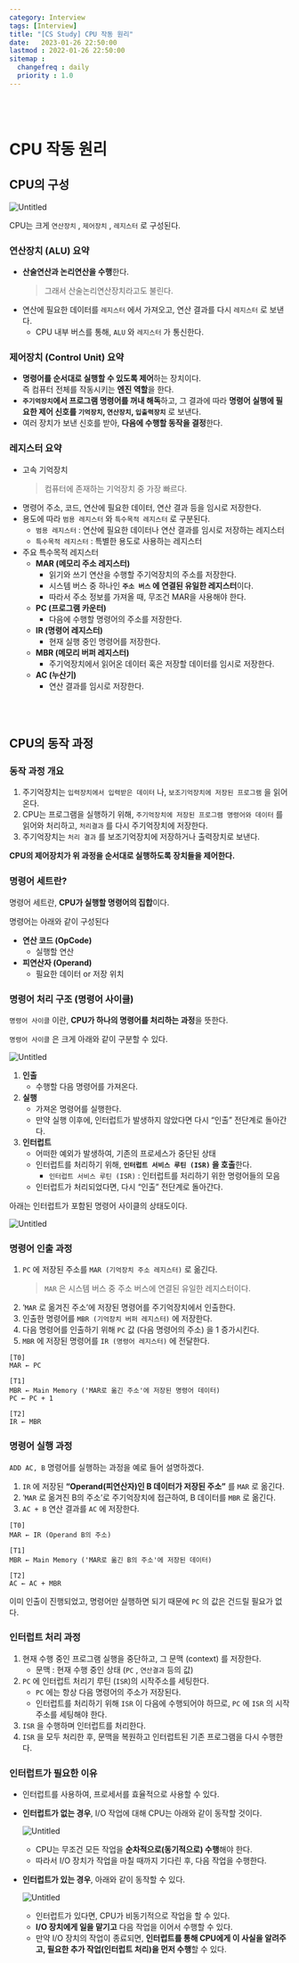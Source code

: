 ```yaml
---
category: Interview
tags: [Interview]
title: "[CS Study] CPU 작동 원리"
date:   2023-01-26 22:50:00 
lastmod : 2022-01-26 22:50:00
sitemap :
  changefreq : daily
  priority : 1.0
---
```


<br/><br/>

# CPU 작동 원리

## CPU의 구성

![Untitled](/assets/img/2023-01-26-Interview_CPU/Untitled.png)

CPU는 크게 `연산장치` , `제어장치` , `레지스터` 로 구성된다.

### 연산장치 (ALU) 요약

- **산술연산과 논리연산을 수행**한다.
    > 그래서 산술논리연산장치라고도 불린다.
- 연산에 필요한 데이터를 `레지스터` 에서 가져오고, 연산 결과를 다시 `레지스터` 로 보낸다.
    - CPU 내부 버스를 통해, `ALU` 와 `레지스터` 가 통신한다.

### 제어장치 (Control Unit) 요약

- **명령어를 순서대로 실행할 수 있도록 제어**하는 장치이다.  
즉 컴퓨터 전체를 작동시키는 **엔진 역할**을 한다.
- **`주기억장치`에서 프로그램 명령어를 꺼내 해독**하고, 그 결과에 따라 **명령어 실행에 필요한 제어 신호를 `기억장치`, `연산장치`, `입출력장치`** 로 보낸다.
- 여러 장치가 보낸 신호를 받아, **다음에 수행할 동작을 결정**한다.

### 레지스터 요약

- 고속 기억장치
    > 컴퓨터에 존재하는 기억장치 중 가장 빠르다.
- 명령어 주소, 코드, 연산에 필요한 데이터, 연산 결과 등을 임시로 저장한다.
- 용도에 따라 `범용 레지스터` 와 `특수목적 레지스터` 로 구분된다.
    - `범용 레지스터` : 연산에 필요한 데이터나 연산 결과를 임시로 저장하는 레지스터
    - `특수목적 레지스터` : 특별한 용도로 사용하는 레지스터
- 주요 특수목적 레지스터
    - **MAR (메모리 주소 레지스터)**
        - 읽기와 쓰기 연산을 수행할 주기억장치의 주소를 저장한다.
        - 시스템 버스 중 하나인 **`주소 버스` 에 연결된 유일한 레지스터**이다.
        - 따라서 주소 정보를 가져올 때, 무조건 MAR을 사용해야 한다.
    - **PC (프로그램 카운터)**
        - 다음에 수행할 명령어의 주소를 저장한다.
    - **IR (명령어 레지스터)**
        - 현재 실행 중인 명령어를 저장한다.
    - **MBR (메모리 버퍼 레지스터)**
        - 주기억장치에서 읽어온 데이터 혹은 저장할 데이터를 임시로 저장한다.
    - **AC (누산기)**
        - 연산 결과를 임시로 저장한다.

<br/><br/>

## CPU의 동작 과정

### 동작 과정 개요

1. 주기억장치는 `입력장치에서 입력받은 데이터` 나, `보조기억장치에 저장된 프로그램` 을 읽어온다.
2. CPU는 프로그램을 실행하기 위해, `주기억장치에 저장된 프로그램 명령어와 데이터` 를 읽어와 처리하고, `처리결과` 를 다시 주기억장치에 저장한다.
3. 주기억장치는 `처리 결과` 를 보조기억장치에 저장하거나 출력장치로 보낸다.

**CPU의 제어장치가 위 과정을 순서대로 실행하도록 장치들을 제어한다.**

### 명령어 세트란?

명령어 세트란, **CPU가 실행할 명령어의 집합**이다.

명령어는 아래와 같이 구성된다

- **연산 코드 (OpCode)**
    - 실행할 연산
- **피연산자 (Operand)**
    - 필요한 데이터 or 저장 위치

### 명령어 처리 구조 (명령어 사이클)

`명령어 사이클` 이란, **CPU가 하나의 명령어를 처리하는 과정**을 뜻한다.

`명령어 사이클` 은 크게 아래와 같이 구분할 수 있다.

![Untitled](/assets/img/2023-01-26-Interview_CPU/Untitled%201.png)

1. **인출**
    - 수행할 다음 명령어를 가져온다.
2. **실행**
    - 가져온 명령어를 실행한다.
    - 만약 실행 이후에, 인터럽트가 발생하지 않았다면 다시 “인출” 전단계로 돌아간다.
3. **인터럽트**
    - 어떠한 예외가 발생하여, 기존의 프로세스가 중단된 상태
    - 인터럽트를 처리하기 위해, **`인터럽트 서비스 루틴 (ISR)` 을 호출**한다.
        - `인터럽트 서비스 루틴 (ISR)` : 인터럽트를 처리하기 위한 명령어들의 모음
    - 인터럽트가 처리되었다면, 다시 “인출” 전단계로 돌아간다.

아래는 인터럽트가 포함된 명령어 사이클의 상태도이다.

![Untitled](/assets/img/2023-01-26-Interview_CPU/Untitled%202.png)

### 명령어 인출 과정

1. `PC` 에 저장된 주소를 `MAR (기억장치 주소 레지스터)` 로 옮긴다.
    > `MAR` 은 시스템 버스 중 주소 버스에 연결된 유일한 레지스터이다.
2. ‘`MAR` 로 옮겨진 주소’에 저장된 명령어를 주기억장치에서 인출한다.
3. 인출한 명령어를 `MBR (기억장치 버퍼 레지스터)` 에 저장한다.
4. 다음 명령어를 인출하기 위해 `PC` 값 (다음 명령어의 주소) 을 1 증가시킨다.
5. `MBR` 에 저장된 명령어를 `IR (명령어 레지스터)` 에 전달한다.

```text
[T0]
MAR ← PC

[T1]
MBR ← Main Memory ('MAR로 옮긴 주소'에 저장된 명령어 데이터)
PC ← PC + 1

[T2]
IR ← MBR
```

### 명령어 실행 과정

`ADD AC, B` 명령어를 실행하는 과정을 예로 들어 설명하겠다.

1. `IR` 에 저장된 **“Operand(피연산자)인 B 데이터가 저장된 주소”** 를 `MAR` 로 옮긴다.
2. ‘`MAR` 로 옮겨진 B의 주소’로 주기억장치에 접근하여, B 데이터를 `MBR` 로 옮긴다.
3. `AC + B` 연산 결과를 `AC` 에 저장한다.

```text
[T0]
MAR ← IR (Operand B의 주소)

[T1]
MBR ← Main Memory ('MAR로 옮긴 B의 주소'에 저장된 데이터)

[T2]
AC ← AC + MBR

```

이미 인출이 진행되었고, 명령어만 실행하면 되기 때문에 `PC` 의 값은 건드릴 필요가 없다.

### 인터럽트 처리 과정

1. 현재 수행 중인 프로그램 실행을 중단하고, 그 문맥 (context) 를 저장한다.
    - 문맥 : 현재 수행 중인 상태 (`PC` , `연산결과` 등의 값)
2. `PC` 에 인터럽트 처리기 루틴 (`ISR`)의 시작주소를 세팅한다.
    - `PC` 에는 항상 다음 명령어의 주소가 저장된다.
    - 인터럽트를 처리하기 위해 `ISR` 이 다음에 수행되어야 하므로, `PC` 에 `ISR` 의 시작주소를 세팅해야 한다.
3. `ISR` 을 수행하며 인터럽트를 처리한다.
4. `ISR` 을 모두 처리한 후, 문맥을 복원하고 인터럽트된 기존 프로그램을 다시 수행한다.

### 인터럽트가 필요한 이유

- 인터럽트를 사용하여, 프로세서를 효율적으로 사용할 수 있다.
- **인터럽트가 없는 경우**, I/O 작업에 대해 CPU는 아래와 같이 동작할 것이다.
    
    ![Untitled](/assets/img/2023-01-26-Interview_CPU/Untitled%203.png)
    
    - CPU는 무조건 모든 작업을 **순차적으로(동기적으로) 수행**해야 한다.
    - 따라서 I/O 장치가 작업을 마칠 때까지 기다린 후, 다음 작업을 수행한다.
- **인터럽트가 있는 경우**, 아래와 같이 동작할 수 있다.
    
    ![Untitled](/assets/img/2023-01-26-Interview_CPU/Untitled%204.png)
    
    - 인터럽트가 있다면, CPU가 비동기적으로 작업을 할 수 있다.
    - **I/O 장치에게 일을 맡기고** 다음 작업을 이어서 수행할 수 있다.
    - 만약 I/O 장치의 작업이 종료되면, **인터럽트를 통해 CPU에게 이 사실을 알려주고, 필요한 추가 작업(인터럽트 처리)을 먼저 수행**할 수 있다.